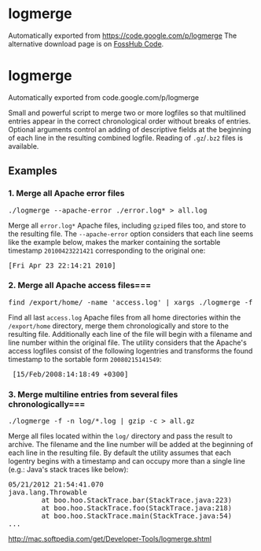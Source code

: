 # logmerge
Automatically exported from https://code.google.com/p/logmerge
The alternative download page is on [FossHub Code](http://code.fosshub.com/logmerge/downloads).

# logmerge
Automatically exported from code.google.com/p/logmerge

Small and powerful script to merge two or more logfiles so that multilined entries appear in the correct chronological order without breaks of entries. Optional arguments control an adding of descriptive fields at the beginning of each line in the resulting combined logfile. Reading of `.gz`/`.bz2` files is available.

## Examples

### 1. Merge all Apache error files

<pre>
./logmerge --apache-error ./error.log* > all.log
</pre>

Merge all `error.log*` Apache files, including `gzip`ed files too, and store to the resulting file. The `--apache-error` option considers that each line seems like the example below, makes the marker containing the sortable timestamp `20100423221421` corresponding to the original one:

<pre>
[Fri Apr 23 22:14:21 2010] <the rest of the entry>
</pre>

### 2. Merge all Apache access files===

<pre>
find /export/home/ -name 'access.log' | xargs ./logmerge -f -n --apache-access > all.log
</pre>

Find all last `access.log` Apache files from all home directories within the `/export/home` directory, merge them chronologically and store to the resulting file. Additionally each line of the file will begin with a filename and line number within the original file. 
The utility considers that the Apache's access logfiles consist of the following logentries and transforms the found timestamp to the sortable form `20080215141549`: 

<pre>
<the begin of the entry> [15/Feb/2008:14:18:49 +0300] <the rest of the entry>
</pre>

### 3. Merge multiline entries from several files chronologically===

<pre>
./logmerge -f -n log/*.log | gzip -c > all.gz
</pre>

Merge all files located within the `log/` directory and pass the result to archive. The filename and the line number will be added at the beginning of each line in the resulting file. By default the utility assumes that each logentry begins with a timestamp and can occupy more than a single line (e.g.: Java's stack traces like below): 

<pre>
05/21/2012 21:54:41.070 <the rest of the entry>
java.lang.Throwable
        at boo.hoo.StackTrace.bar(StackTrace.java:223)
        at boo.hoo.StackTrace.foo(StackTrace.java:218)
        at boo.hoo.StackTrace.main(StackTrace.java:54)
...
</pre>

<http://mac.softpedia.com/get/Developer-Tools/logmerge.shtml>
